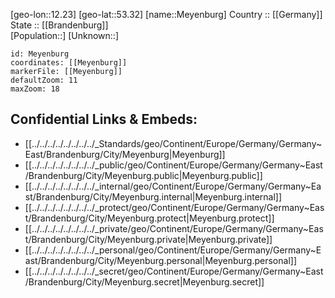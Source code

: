 ﻿---
location: [53.32,12.23] 
mapzoom: [7,12] 
mapmarker: city 
type: City
tags:
- geo/City


SpocWebEntityId: 32454
isDeleted: false
confidential: public

---
[geo-lon::12.23] 
[geo-lat::53.32] 
[name::Meyenburg] 
Country :: [[Germany]]  
State :: [[Brandenburg]]  
[Population::] 
[Unknown::] 


```leaflet
id: Meyenburg
coordinates: [[Meyenburg]] 
markerFile: [[Meyenburg]] 
defaultZoom: 11 
maxZoom: 18
```


## Confidential Links & Embeds: 
- [[../../../../../../../../_Standards/geo/Continent/Europe/Germany/Germany~East/Brandenburg/City/Meyenburg|Meyenburg]] 
- [[../../../../../../../../_public/geo/Continent/Europe/Germany/Germany~East/Brandenburg/City/Meyenburg.public|Meyenburg.public]] 
- [[../../../../../../../../_internal/geo/Continent/Europe/Germany/Germany~East/Brandenburg/City/Meyenburg.internal|Meyenburg.internal]] 
- [[../../../../../../../../_protect/geo/Continent/Europe/Germany/Germany~East/Brandenburg/City/Meyenburg.protect|Meyenburg.protect]] 
- [[../../../../../../../../_private/geo/Continent/Europe/Germany/Germany~East/Brandenburg/City/Meyenburg.private|Meyenburg.private]] 
- [[../../../../../../../../_personal/geo/Continent/Europe/Germany/Germany~East/Brandenburg/City/Meyenburg.personal|Meyenburg.personal]] 
- [[../../../../../../../../_secret/geo/Continent/Europe/Germany/Germany~East/Brandenburg/City/Meyenburg.secret|Meyenburg.secret]] 
